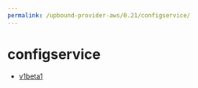 ```yaml
---
permalink: /upbound-provider-aws/0.21/configservice/
---
```


# configservice



* [v1beta1](v1beta1/index.md)